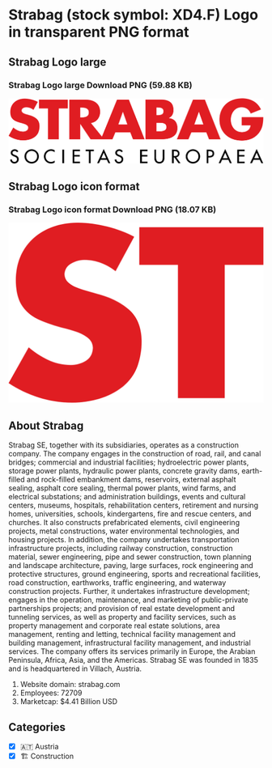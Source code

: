 # Strabag (stock symbol: XD4.F) Logo in transparent PNG format

## Strabag Logo large

### Strabag Logo large Download PNG (59.88 KB)

![Strabag Logo large Download PNG (59.88 KB)](/img/orig/XD4.F_BIG-d8a1f62f.png)

## Strabag Logo icon format

### Strabag Logo icon format Download PNG (18.07 KB)

![Strabag Logo icon format Download PNG (18.07 KB)](/img/orig/XD4.F-0ab16baa.png)

## About Strabag

Strabag SE, together with its subsidiaries, operates as a construction company. The company engages in the construction of road, rail, and canal bridges; commercial and industrial facilities; hydroelectric power plants, storage power plants, hydraulic power plants, concrete gravity dams, earth-filled and rock-filled embankment dams, reservoirs, external asphalt sealing, asphalt core sealing, thermal power plants, wind farms, and electrical substations; and administration buildings, events and cultural centers, museums, hospitals, rehabilitation centers, retirement and nursing homes, universities, schools, kindergartens, fire and rescue centers, and churches. It also constructs prefabricated elements, civil engineering projects, metal constructions, water environmental technologies, and housing projects. In addition, the company undertakes transportation infrastructure projects, including railway construction, construction material, sewer engineering, pipe and sewer construction, town planning and landscape architecture, paving, large surfaces, rock engineering and protective structures, ground engineering, sports and recreational facilities, road construction, earthworks, traffic engineering, and waterway construction projects. Further, it undertakes infrastructure development; engages in the operation, maintenance, and marketing of public-private partnerships projects; and provision of real estate development and tunneling services, as well as property and facility services, such as property management and corporate real estate solutions, area management, renting and letting, technical facility management and building management, infrastructural facility management, and industrial services. The company offers its services primarily in Europe, the Arabian Peninsula, Africa, Asia, and the Americas. Strabag SE was founded in 1835 and is headquartered in Villach, Austria.

1. Website domain: strabag.com
2. Employees: 72709
3. Marketcap: $4.41 Billion USD


## Categories
- [x] 🇦🇹 Austria
- [x] 🏗 Construction
